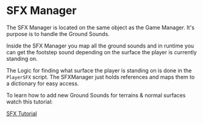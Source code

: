 # SFX Manager

The SFX Manager is located on the same object as the Game Manager. It's purpose is to handle the Ground Sounds.

Inside the SFX Manager you map all the ground sounds and in runtime you can get the footstep sound depending on the surface the player is currently standing on.

The Logic for finding what surface the player is standing on is done in the `PlayerSFX` script. The SFXManager just holds references and maps them to a dictionary for easy access.

To learn how to add new Ground Sounds for terrains & normal surfaces watch this tutorial:

[SFX Tutorial](https://www.youtube.com/watch?v=uOYOUjkHLlM&list=PL9FeLoYIHiTyYr5zPLr2RtjX8T41PIArx&index=7&ab_channel=AJTech)
